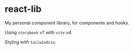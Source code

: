 # react-lib

My personal component library, for components and hooks.

Using `storybook` v7 with `vite` v4.

Styling with `tailwindcss`.
